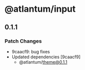 # @atlantum/input

## 0.1.1
### Patch Changes

- 9caacf9: bug fixes
- Updated dependencies [9caacf9]
  - @atlantum/theme@0.1.1
